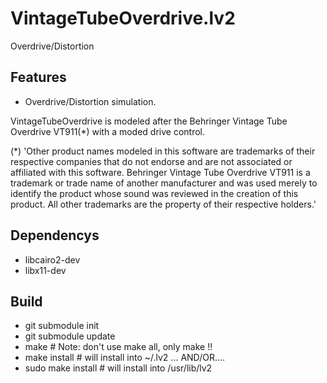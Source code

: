 # VintageTubeOverdrive.lv2
Overdrive/Distortion


## Features

- Overdrive/Distortion simulation. 

VintageTubeOverdrive is modeled after the Behringer Vintage Tube Overdrive VT911(*) with a moded drive control.



(*) 'Other product names modeled in this software are trademarks of their respective companies that do not endorse and are not associated or affiliated with this software.
Behringer Vintage Tube Overdrive VT911 is a trademark or trade name of another manufacturer and was used merely to identify the product whose sound was reviewed in the creation of this 
product. All other trademarks are the property of their respective holders.'

## Dependencys

- libcairo2-dev
- libx11-dev

## Build

- git submodule init
- git submodule update
- make # Note: don't use make all, only make !!
- make install # will install into ~/.lv2 ... AND/OR....
- sudo make install # will install into /usr/lib/lv2
